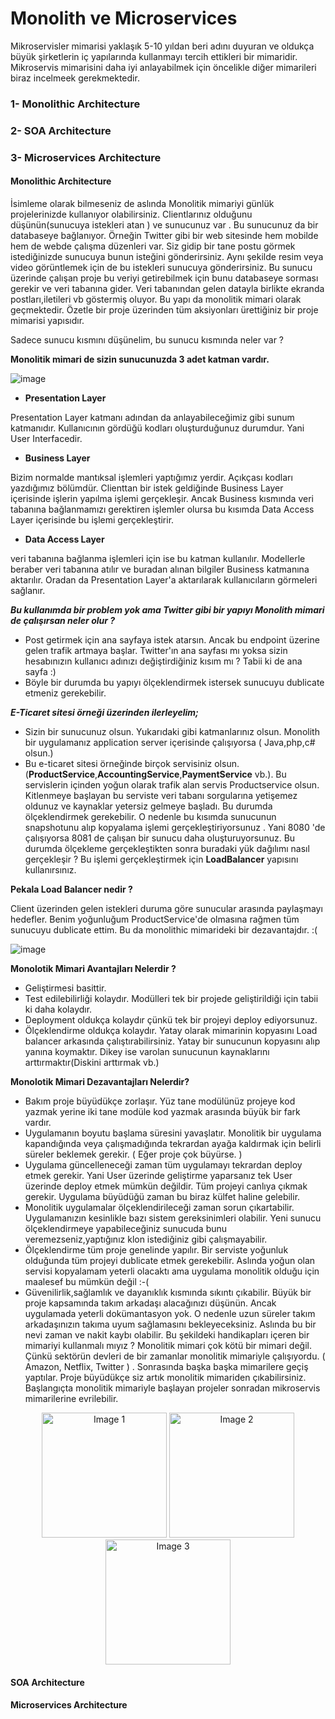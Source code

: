 # Monolith ve Microservices

Mikroservisler mimarisi yaklaşık 5-10 yıldan beri adını duyuran ve oldukça büyük şirketlerin iç yapılarında kullanmayı tercih ettikleri bir mimaridir. Mikroservis mimarisini daha iyi anlayabilmek için öncelikle diğer mimarileri biraz incelmeek gerekmektedir.

### 1- Monolithic Architecture
### 2- SOA Architecture
### 3- Microservices Architecture

#### Monolithic Architecture

İsimleme olarak bilmeseniz de aslında Monolitik mimariyi günlük projelerinizde kullanıyor olabilirsiniz. Clientlarınız olduğunu düşünün(sunucuya istekleri atan ) ve sunucunuz var . Bu sunucunuz da bir databaseye bağlanıyor. Örneğin Twitter gibi bir web sitesinde hem mobilde hem de webde çalışma düzenleri var. Siz gidip bir tane postu görmek istediğinizde sunucuya bunun isteğini gönderirsiniz. Aynı şekilde resim veya video görüntlemek için de bu istekleri sunucuya gönderirsiniz. Bu sunucu üzerinde çalışan proje bu veriyi getirebilmek için bunu databaseye sorması gerekir ve veri tabanına gider. Veri tabanından gelen datayla birlikte ekranda postları,iletileri vb göstermiş oluyor. Bu yapı da monolitik mimari olarak geçmektedir. Özetle bir proje üzerinden tüm aksiyonları ürettiğiniz bir proje mimarisi yapısıdır. 

Sadece sunucu kısmını düşünelim, bu sunucu kısmında neler var ?

**Monolitik mimari de sizin sunucunuzda 3 adet katman vardır.**

![image](https://github.com/KardelRuveyda/dotnet-yuzuncuyil-egitim-notlari/assets/33912144/5ee04f1d-ce4a-4255-b361-610ef6cb79e3)


- **Presentation Layer**

Presentation Layer katmanı adından da anlayabileceğimiz gibi sunum katmanıdır. Kullanıcının gördüğü kodları oluşturduğunuz durumdur. Yani User Interfacedir.

- **Business Layer**
  
Bizim normalde mantıksal işlemleri yaptığımız yerdir. Açıkçası kodları yazdığımız bölümdür. Clienttan bir istek geldiğinde Business Layer içerisinde işlerin yapılma işlemi gerçekleşir. Ancak Business kısmında veri tabanına bağlanmamızı gerektiren işlemler olursa bu kısımda Data Access Layer içerisinde bu işlemi gerçekleştirir. 

- **Data Access Layer**

veri tabanına bağlanma işlemleri için ise bu katman kullanılır. Modellerle beraber veri tabanına atılır ve  buradan alınan bilgiler Business katmanına aktarılır. Oradan da Presentation Layer'a aktarılarak kullanıcıların görmeleri sağlanır. 

_**Bu kullanımda bir problem yok ama Twitter gibi bir yapıyı Monolith mimari de çalışırsan neler olur ?**_

- Post getirmek için ana sayfaya istek atarsın. Ancak bu endpoint üzerine gelen trafik artmaya başlar. Twitter'ın ana sayfası mı yoksa sizin hesabınızın kullanıcı adınızı değiştirdiğiniz kısım mı ? Tabii ki de ana sayfa :)
- Böyle bir durumda bu yapıyı ölçeklendirmek istersek sunucuyu dublicate etmeniz gerekebilir.

_**E-Ticaret sitesi örneği üzerinden ilerleyelim;**_

- Sizin bir sunucunuz olsun. Yukarıdaki gibi katmanlarınız olsun. Monolith bir uygulamanız application server içerisinde çalışıyorsa ( Java,php,c# olsun.)
- Bu e-ticaret sitesi örneğinde birçok servisiniz olsun. (**ProductService**,**AccountingService**,**PaymentService** vb.). Bu servislerin içinden yoğun olarak trafik alan servis Productservice olsun. Kitlenmeye başlayan bu serviste veri tabanı sorgularına yetişemez oldunuz ve kaynaklar yetersiz gelmeye başladı. Bu durumda ölçeklendirmek gerekebilir. O nedenle bu kısımda sunucunun snapshotunu alıp kopyalama işlemi gerçekleştiriyorsunuz . Yani 8080 'de çalışıyorsa 8081 de çalışan bir sunucu daha oluşturuyorsunuz. Bu durumda ölçekleme gerçekleştikten sonra buradaki yük dağılımı nasıl gerçekleşir ?  Bu işlemi gerçekleştirmek için **LoadBalancer** yapısını kullanırsınız.

**Pekala Load Balancer nedir ?**

Client üzerinden gelen istekleri duruma göre sunucular arasında paylaşmayı hedefler. Benim yoğunluğum ProductService'de olmasına rağmen tüm sunucuyu dublicate ettim. Bu da monolithic mimarideki bir dezavantajdır. :(

![image](https://github.com/KardelRuveyda/dotnet-yuzuncuyil-egitim-notlari/assets/33912144/c0993a88-91d9-4e69-b852-82d8f827579e)

**Monolotik Mimari Avantajları Nelerdir ?**

- Geliştirmesi basittir.
- Test edilebilirliği kolaydır. Modülleri tek bir projede geliştirildiği için tabii ki daha kolaydır.
- Deployment oldukça kolaydır çünkü tek bir projeyi deploy ediyorsunuz.
- Ölçeklendirme oldukça kolaydır. Yatay olarak mimarinin kopyasını Load balancer arkasında çalıştırabilirsiniz. Yatay bir sunucunun kopyasını alıp yanına koymaktır. Dikey ise varolan sunucunun kaynaklarını arttırmaktır(Diskini arttırmak vb.)

**Monolotik Mimari Dezavantajları Nelerdir?**

- Bakım proje büyüdükçe zorlaşır. Yüz tane modülünüz projeye kod yazmak yerine iki tane modüle kod yazmak arasında büyük bir fark vardır.
- Uygulamanın boyutu başlama süresini yavaşlatır. Monolitik bir uygulama kapandığında veya çalışmadığında tekrardan ayağa kaldırmak için belirli süreler beklemek gerekir. ( Eğer proje çok büyürse. )
- Uygulama güncelleneceği zaman tüm uygulamayı tekrardan deploy etmek gerekir. Yani User üzerinde geliştirme yaparsanız tek User üzerinde deploy etmek mümkün değildir. Tüm projeyi canlıya çıkmak gerekir. Uygulama büyüdüğü zaman bu biraz külfet haline gelebilir.
- Monolitik uygulamalar ölçeklendirileceği zaman sorun çıkartabilir. Uygulamanızın kesinlikle bazı sistem gereksinimleri olabilir. Yeni sunucu ölçeklendirmeye yapabileceğiniz sunucuda bunu veremezseniz,yaptığınız klon istediğiniz gibi çalışmayabilir.
- Ölçeklendirme tüm proje genelinde yapılır. Bir serviste yoğunluk olduğunda tüm projeyi dublicate etmek gerekebilir. Aslında yoğun olan servisi kopyalamam yeterli olacaktı ama uygulama monolitik olduğu için maalesef bu mümkün değil :-(
- Güvenilirlik,sağlamlık ve dayanıklık kısmında sıkıntı çıkabilir. Büyük bir proje kapsamında takım arkadaşı alacağınızı düşünün. Ancak uygulamada yeterli dokümantasyon yok. O nedenle uzun süreler takım arkadaşınızın takıma uyum sağlamasını bekleyeceksiniz. Aslında bu bir nevi zaman ve nakit kaybı olabilir. Bu şekildeki handikapları içeren bir mimariyi kullanmalı mıyız ? Monolitik mimari çok kötü bir mimari değil. Çünkü sektörün devleri de bir zamanlar monolitik mimariyle çalışıyordu. ( Amazon, Netflix, Twitter ) . Sonrasında başka başka mimarilere geçiş yaptılar. Proje büyüdükçe siz artık monolitik mimariden çıkabilirsiniz. Başlangıçta monolitik mimariyle başlayan projeler sonradan mikroservis mimarilerine evrilebilir.
  
<div align="center">
  <img src="https://github.com/KardelRuveyda/dotnet-yuzuncuyil-egitim-notlari/assets/33912144/a3dda0e1-43d6-4804-95f3-512230673ad6" alt="Image 1" width="200"/>
  <img src="https://github.com/KardelRuveyda/dotnet-yuzuncuyil-egitim-notlari/assets/33912144/e688b828-8a23-4125-90e8-cbd8a3befc95" alt="Image 2" width="200"/>
  <img src="https://github.com/KardelRuveyda/dotnet-yuzuncuyil-egitim-notlari/assets/33912144/8ffd6d2a-d316-40d5-9e26-068afd8ce905" alt="Image 3" width="200"/>
</div>



#### SOA Architecture

#### Microservices Architecture



